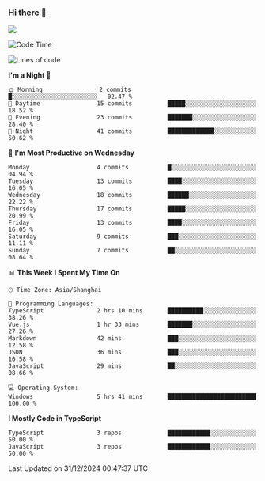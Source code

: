 ### Hi there 👋

<img src="https://github-readme-stats.vercel.app/api/top-langs/?username=lhvision"/>

<!--START_SECTION:waka-->
![Code Time](http://img.shields.io/badge/Code%20Time-35%20hrs%2030%20mins-blue)

![Lines of code](https://img.shields.io/badge/From%20Hello%20World%20I%27ve%20Written-62.5%20thousand%20lines%20of%20code-blue)

**I'm a Night 🦉** 

```text
🌞 Morning                2 commits           █░░░░░░░░░░░░░░░░░░░░░░░░   02.47 % 
🌆 Daytime                15 commits          █████░░░░░░░░░░░░░░░░░░░░   18.52 % 
🌃 Evening                23 commits          ███████░░░░░░░░░░░░░░░░░░   28.40 % 
🌙 Night                  41 commits          █████████████░░░░░░░░░░░░   50.62 % 
```
📅 **I'm Most Productive on Wednesday** 

```text
Monday                   4 commits           █░░░░░░░░░░░░░░░░░░░░░░░░   04.94 % 
Tuesday                  13 commits          ████░░░░░░░░░░░░░░░░░░░░░   16.05 % 
Wednesday                18 commits          ██████░░░░░░░░░░░░░░░░░░░   22.22 % 
Thursday                 17 commits          █████░░░░░░░░░░░░░░░░░░░░   20.99 % 
Friday                   13 commits          ████░░░░░░░░░░░░░░░░░░░░░   16.05 % 
Saturday                 9 commits           ███░░░░░░░░░░░░░░░░░░░░░░   11.11 % 
Sunday                   7 commits           ██░░░░░░░░░░░░░░░░░░░░░░░   08.64 % 
```


📊 **This Week I Spent My Time On** 

```text
🕑︎ Time Zone: Asia/Shanghai

💬 Programming Languages: 
TypeScript               2 hrs 10 mins       ██████████░░░░░░░░░░░░░░░   38.26 % 
Vue.js                   1 hr 33 mins        ███████░░░░░░░░░░░░░░░░░░   27.26 % 
Markdown                 42 mins             ███░░░░░░░░░░░░░░░░░░░░░░   12.58 % 
JSON                     36 mins             ███░░░░░░░░░░░░░░░░░░░░░░   10.58 % 
JavaScript               29 mins             ██░░░░░░░░░░░░░░░░░░░░░░░   08.66 % 

💻 Operating System: 
Windows                  5 hrs 41 mins       █████████████████████████   100.00 % 
```

**I Mostly Code in TypeScript** 

```text
TypeScript               3 repos             ████████████░░░░░░░░░░░░░   50.00 % 
JavaScript               3 repos             ████████████░░░░░░░░░░░░░   50.00 % 
```




 Last Updated on 31/12/2024 00:47:37 UTC
<!--END_SECTION:waka-->
